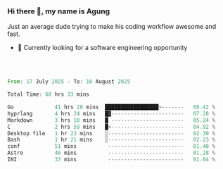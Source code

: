 ### Hi there 👋, my name is Agung
Just an average dude trying to make his coding workflow awesome and fast.

<!--
**agungfir98/agungfir98** is a ✨ _special_ ✨ repository because its `README.md` (this file) appears on your GitHub profile.
-->

- 🔭 Currently looking for a software engineering opportunity
<br/>
<br/>
<!--START_SECTION:waka-->

```rust
From: 17 July 2025 - To: 16 August 2025

Total Time: 60 hrs 33 mins

Go             41 hrs 28 mins  █████████████████>-------   68.42 %
hyprlang       4 hrs 24 mins   █▓-----------------------   07.28 %
Markdown       3 hrs 10 mins   █ -----------------------   05.24 %
C              2 hrs 59 mins   █>-----------------------   04.92 %
Desktop file   1 hr 23 mins    ░------------------------   02.30 %
Bash           1 hr 21 mins    ░------------------------   02.23 %
conf           51 mins          ------------------------   01.40 %
Astro          46 mins          ------------------------   01.28 %
INI            37 mins          ------------------------   01.04 %
```

<!--END_SECTION:waka-->
